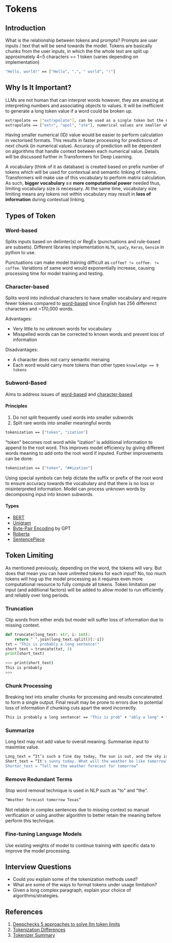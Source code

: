 # Tokens

## Introduction

What is the relationship between tokens and prompts? Prompts are user inputs / text that will be send towards the model. Tokens are basically chunks from the user inputs, in which the the whole text are split up approximately 4~5 characters == 1 token (varies depending on implementation)

```bash
"Hello, world!" == ["Hello", ",", " world", "!"]
```

## Why Is It Important?

LLMs are not human that can interpret words however, they are amazing at interpreting numbers and associating objects to values. It will be inefficient to generate a long token value if a word could be broken up.

```bash
extrapolate == ["extrapolate"], can be used as a single token but the numerical value will be much higher
extrapolate == ["extr", "apol", "ate"], numerical values are smaller which can use algorithm to combine context of these values
```

Having smaller numerical (ID) value would be easier to perform calculation in vectorised formats. This results in faster processing for predictions of next chunk (in numerical value). Accuracy of prediction will be dependent on algorithms that handle context between each numerical value. Details will be discussed further in Transformers for Deep Learning.

A vocabulary (think of it as database) is created based on prefix number of tokens which will be used for contextual and semantic linking of tokens. Transformers will make use of this vocabulary to perform matrix calculation. As such, **bigger vocabulary == more computational power** needed thus, limiting vocabulary size is necessary. At the same time, vocabulary size limiting means any tokens not within vocabulary may result in **loss of information** during contextual linking.

## Types of Token

### Word-based

Splits inputs based on delimter(s) or RegEx (punctuations and rule-based are subsets). Different libraries implementation `NLTK`, `spaCy`, `Keras`, `Gensim` in python to use.

Punctuations can make model training difficult as `coffee? != coffee. != coffee`. Variations of same word would exponentially increase, causing processing time for model training and testing.

### Character-based

Splits word into individual characters to have smaller vocabulary and require fewer tokens compared to [word-based](#word-based) since English has 256 differenct characters and ~170,000 words.

Advantages:
* Very little to no unknown words for vocabulary
* Misspelled words can be corrected to known words and prevent loss of information

Disadvantages:
* A character does not carry semantic menaing
* Each word would carry more tokens than other types `knowledge == 9 tokens`

### Subword-Based

Aims to address issues of [word-based](#word-based) and [character-based](#character-based)

#### Principles
1. Do not split frequently used words into smaller subwords
2. Split rare words into smaller meaningful words

```bash
tokenization == ["token", "ization"]
```

"token" becomes root word while "ization" is additional information to append to the root word. This improves model efficiency by giving different words meaning to add onto the root word if inputed. Further improvements can be done:

```bash
tokenization == ["token", "##ization"]
```

Using special symbols can help dictate the suffix or prefix of the root word to ensure accuracy towards the vocabulary and that there is no loss or misinterpreted information. Model can process unknown words by decomposing input into known subwords.

#### Types

* [BERT](https://arxiv.org/pdf/1810.04805.pdf)
* [Unigram](https://arxiv.org/pdf/1804.10959.pdf)
* [Byte-Pair Encoding](https://arxiv.org/pdf/1508.07909.pdf) by GPT
* [Roberta](https://arxiv.org/pdf/1907.11692.pdf) 
* [SentencePiece](https://arxiv.org/pdf/1808.06226.pdf)

## Token Limiting

As mentioned previously, depending on the word, the tokens will vary. But does that mean you can have unlimited tokens for each input? No, too much tokens will hog up the model processing as it requires even more computational resource to fully compute all tokens. Token limitation per input (and additional factors) will be added to allow model to run efficiently and reliably over long periods.

### Truncation

Clip words from either ends but model will suffer loss of information due to missing context.

```python
def truncate(long_text: str, i: int):
    return ‘ ’.join(long_text.split()[:-i])
txt = "This is probably a long sentence!"
short_text = truncate(txt, 3)
print(short_text)
```
```bash
>>> print(short_text)
This is probably
>>>
```

### Chunk Processing

Breaking text into smaller chunks for processing and results concatenated to form a single output. Final result may be prone to errors due to potential loss of information if chunking cuts apart the word incorrectly.

```bash
This is probably a long sentence! == "This is prob" + "ably a long" + " sentence!"
```

### Summarize

Long text may not add value to overall meaning. Summarise input to maximise value.

```bash
Long_text = “It’s such a fine day today, The sun is out, and the sky is blue. Can you tell me what the weather will be like tomorrow?”
Short_text = “It's sunny today. What will the weather be like tomorrow?”
Shorter_text = “Tell me the weather forecast for tomorrow”
```

### Remove Redundant Terms

Stop word removal technique is used in NLP such as "to" and "the".

```bash
“Weather forecast tomorrow Texas”
```

Not reliable in complex sentences due to missing context so manual verification or using another algorithm to better retain the meaning before perform this technique.

### Fine-tuning Language Models

Use existing weights of model to continue training with specific data to improve the model processing.

## Interview Questions

* Could you explain some of the tokenization methods used?
* What are some of the ways to format tokens under usage limitation?
* Given a long complex paragraph, explain your choice of algorithms/strategies.

## References

1. [Deepchecks 5 approaches to solve llm token limits](https://deepchecks.com/5-approaches-to-solve-llm-token-limits/)
2. [Tokenization Differences](https://towardsdatascience.com/word-subword-and-character-based-tokenization-know-the-difference-ea0976b64e17)
3. [Tokenizer Summary](https://huggingface.co/docs/transformers/en/tokenizer_summary#introduction)